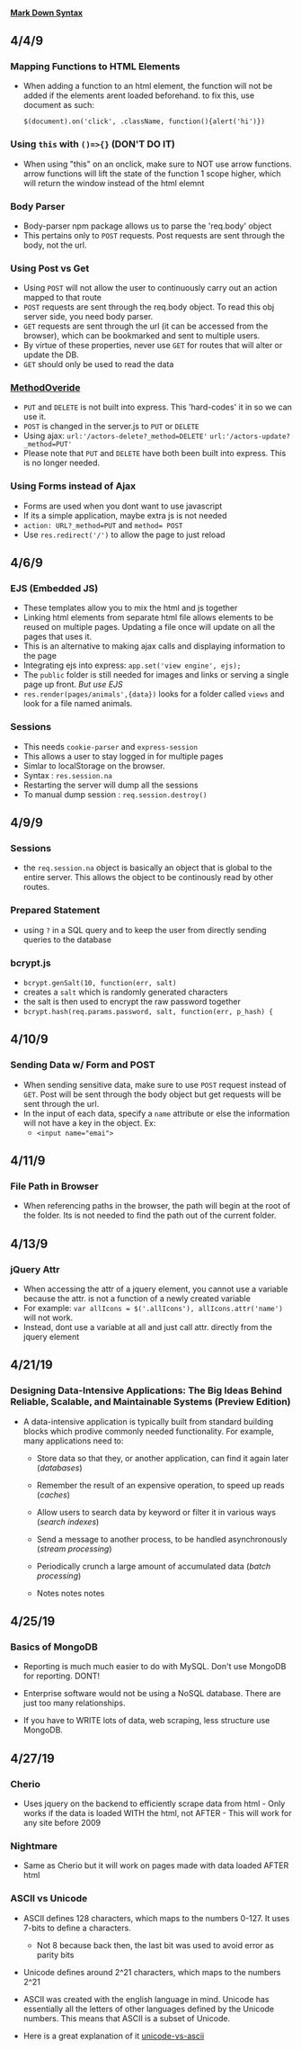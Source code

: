 #### [Mark Down Syntax](https://www.markdownguide.org/basic-syntax/#code)

## 4/4/9
### Mapping Functions to HTML Elements
- When adding a function to an html element, the function will not be added if the elements arent loaded beforehand. to fix this, use document as such:

    `$(document).on('click', .className, function(){alert('hi')})`

### Using `this` with `()=>{}` (DON'T DO IT)
- When using "this" on an onclick, make sure to NOT use arrow functions.  arrow functions will lift the state of the function 1 scope higher, which will return the window instead of the html elemnt

### Body Parser
- Body-parser npm package allows us to parse the 'req.body' object
- This pertains only to `POST` requests.  Post requests are sent through the body, not the url.

### Using Post vs Get
- Using `POST` will not allow the user to continuously carry out an action mapped to that route
- `POST` requests are sent through the req.body object.  To read this obj server side, you need body parser.
- `GET` requests are sent through the url (it can be accessed from the browser), which can be bookmarked and sent to multiple users.
- By virtue of these properties, never use `GET` for routes that will alter or update the DB.
- `GET` should only be used to read the data

### [MethodOveride](https://www.npmjs.com/package/method-override)
- `PUT` and `DELETE` is not built into express.  This 'hard-codes' it in so we can use it.
- `POST` is changed in the server.js to `PUT` or `DELETE`
- Using ajax: 
    `url:'/actors-delete?_method=DELETE'`
    `url:'/actors-update?_method=PUT'`
- Please note that `PUT` and `DELETE` have both been built into express.  This is no longer needed.

### Using Forms instead of Ajax
- Forms are used when you dont want to use javascript
- If its a simple application, maybe extra js is not needed
- `action: URL?_method=PUT` and `method= POST`
- Use `res.redirect('/')` to allow the page to just reload


## 4/6/9
### EJS (Embedded JS)
- These templates allow you to mix the html and js together
- Linking html elements from separate html file allows elements to be reused on multiple pages.  Updating a file once will update on all the pages that uses it.
- This is an alternative to making ajax calls and displaying information to the page
- Integrating ejs into express:
    `app.set('view engine', ejs);`
- The `public` folder is still needed for images and links or serving a single page up front.  *But use EJS*
- `res.render(pages/animals',{data})` looks for a folder called `views` and look for a file named animals.

### Sessions
- This needs `cookie-parser` and `express-session`
- This allows a user to stay logged in for multiple pages
- Simlar to localStorage on the browser. 
- Syntax : `res.session.na`
- Restarting the server will dump all the sessions
- To manual dump session :
    `req.session.destroy()`

## 4/9/9
### Sessions
- the `req.session.na` object is basically an object that is global to the entire server.  This allows the object to be continously read by other routes.

### Prepared Statement
- using `?` in a SQL query and to keep the user from directly sending queries to the database

### bcrypt.js
-   `bcrypt.genSalt(10, function(err, salt) `
- creates a `salt` which is randomly generated characters
- the salt is then used to encrypt the raw password together
- `bcrypt.hash(req.params.password, salt, function(err, p_hash) { `

## 4/10/9
### Sending Data w/ Form and POST
- When sending sensitive data, make sure to use `POST` request instead of `GET`.  Post will be sent through the body object but get requests will be sent through the url.
- In the input of each data, specify a `name` attribute or else the information will not have a key in the object. Ex:
    - `<input name="emai">`

## 4/11/9

### File Path in Browser
- When referencing paths in the browser, the path will begin at the root of the folder.  Its is not needed to find the path out of the current folder.

## 4/13/9
### jQuery Attr
- When accessing the attr of a jquery element, you cannot use a variable because the attr. is not a function of a newly created variable
- For example: `var allIcons = $('.allIcons'), allIcons.attr('name')` will not work.
- Instead, dont use a variable at all and just call attr. directly from the jquery element

## 4/21/19

### Designing Data-Intensive Applications: The Big Ideas Behind Reliable, Scalable, and Maintainable Systems (Preview Edition)

* A data-intensive application is typically built from standard building blocks which prodive commonly needed functionality.  For example, many applications need to:

    * Store data so that they, or another application,  can find it again later (*databases*)

    * Remember the result of an expensive operation, to speed up reads (*caches*)

    * Allow users to search data by keyword or filter it in various ways (*search indexes*)

    * Send a message to another process, to be handled asynchronously (*stream processing*)

    * Periodically crunch a large amount of accumulated data (*batch processing*)

    * Notes notes notes


## 4/25/19

### Basics of MongoDB

* Reporting is much much easier to do with MySQL.  Don't use MongoDB for reporting.  DONT!

* Enterprise software would not be using a NoSQL database.  There are just too many relationships.

* If you have to WRITE lots of data, web scraping, less structure use MongoDB.

## 4/27/19

### Cherio

* Uses jquery on the backend to efficiently scrape data from html
        - Only works if the data is loaded WITH the html, not AFTER
        - This will work for any site before 2009

### Nightmare

* Same as Cherio but it will work on pages made with data loaded AFTER html


### ASCII vs Unicode

* ASCII defines 128 characters, which maps to the numbers 0-127.  It uses 7-bits to define a characters.  

    - Not 8 because back then, the last bit was used to avoid error as parity bits

* Unicode defines around 2^21 characters, which maps to the numbers 2^21

* ASCII was created with the english language in mind.  Unicode has essentially all the letters of other languages defined by the Unicode numbers.  This means that ASCII is a subset of Unicode.

* Here is a great explanation of it [unicode-vs-ascii](https://stackoverflow.com/questions/19212306/whats-the-difference-between-ascii-and-unicode)